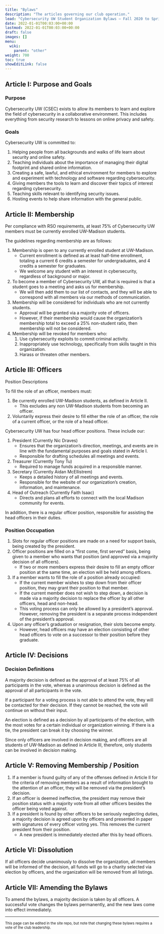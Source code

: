 ```yaml
---
title: "Bylaws"
description: "The articles governing our club operation."
lead: "Cybersecurity UW Student Organization Bylaws – Fall 2020 to Spring 2021"
date: 2022-01-01T00:03:00+00:00
lastmod: 2022-01-01T00:03:00+00:00
draft: false
images: []
menu:
  wiki:
    parent: "other"
weight: 700
toc: true
showEditLink: false
---
```


## Article I: Purpose and Goals

### Purpose

Cybersecurity UW (CSEC) exists to allow its members to learn and explore the field of cybersecurity in a collaborative environment. This includes everything from security research to lessons on online privacy and safety.

### Goals

Cybersecurity UW is committed to:

1. Helping people from all backgrounds and walks of life learn about security and online safety.
2. Teaching individuals about the importance of managing their digital footprint and shared online information.
3. Creating a safe, lawful, and ethical environment for members to explore and experiment with technology and software regarding cybersecurity.
4. Giving members the tools to learn and discover their topics of interest regarding cybersecurity.
5. Teaching skills relevant to identifying security issues.
6. Hosting events to help share information with the general public.

## Article II: Membership

Per compliance with RSO requirements, at least 75% of Cybersecurity UW members must be currently enrolled UW-Madison students.

The guidelines regarding membership are as follows:

1. Membership is open to any currently enrolled student at UW-Madison.
    - Current enrollment is defined as at least half-time enrollment, totaling a current 6 credits a semester for undergraduates, and 4 credits a semester for graduates.
    - We welcome any student with an interest in cybersecurity, regardless of background or major.
2. To become a member of Cybersecurity UW, all that is required is that a student goes to a meeting and asks us for membership.
    - We will then add them to our list of contacts, and they will be able to correspond with all members via our methods of communication.
3. Membership will be considered for individuals who are not currently students.
    - Approval will be granted via a majority vote of officers.
    - However, if their membership would cause the organization’s membership total to exceed a 25% non-student ratio, then membership will not be considered.
4. Membership will be revoked for members who:
    1. Use cybersecurity exploits to commit criminal activity.
    2. Inappropriately use technology, specifically from skills taught in this organization.
    3. Harass or threaten other members.

## Article III: Officers

Position Descriptions

To fill the role of an officer, members must:

1. Be currently enrolled UW-Madison students, as defined in Article II.
    - This excludes any non UW-Madison students from becoming an officer.
2. Voluntarily express their desire to fill either the role of an officer, the role of a current officer, or the role of a head officer.

Cybersecurity UW has four head officer positions.  These include our:

1. President (Currently Nic Draves)
    - Ensures that the organization’s direction, meetings, and events are in line with the fundamental purposes and goals stated in Article I.
    - Responsible for drafting schedules all meetings and events.
2. Treasurer (Currently Tony Tu)
    - Required to manage funds acquired in a responsible manner.
3. Secretary (Currently Aidan McEllistrem)
    - Keeps a detailed history of all meetings and events.
    - Responsible for the website of our organization’s creation, information, and maintenance.
4. Head of Outreach (Currently Faith Isaac)
    - Directs and plans all efforts to connect with the local Madison community for events.

In addition, there is a regular officer position, responsible for assisting the head officers in their duties.

### Position Occupation

1. Slots for regular officer positions are made on a need for support basis, being created by the president.
2. Officer positions are filled on a “first come, first served” basis, being given to a member who wants that position (and approved via a majority decision of all officers).
      - If two or more members express their desire to fill an empty officer position at the same time, an election will be held among officers.
3. If a member wants to fill the role of a position already occupied:
      - If the current member wishes to step down from their officer position, they may grant their position to that member.
      - If the current member does not wish to step down, a decision is made via a majority decision to replace the officer by all other officers, head and non-head.
      - This voting process can only be allowed by a president’s approval.  However, removing the president is a separate process independent of the president’s approval.
4. Upon any officer’s graduation or resignation, their slots become empty.
      - However, head officers may have an election consisting of other head officers to vote on a successor to their position before they graduate.

## Article IV: Decisions

### Decision Definitions

A majority decision is defined as the approval of at least 75% of all participants in the vote, whereas a unanimous decision is defined as the approval of all participants in the vote.

If a participant for a voting process is not able to attend the vote, they will be contacted for their decision.  If they cannot be reached, the vote will continue on without their input.

An election is defined as a decision by all participants of the election, with the most votes for a certain individual or organization winning.  If there is a tie, the president can break it by choosing the winner.

Since only officers are involved in decision making, and officers are all students of UW-Madison as defined in Article III, therefore, only students can be involved in decision making.

## Article V: Removing Membership / Position

1. If a member is found guilty of any of the offenses defined in Article II for the criteria of removing members as a result of information brought to the attention of an officer, they will be removed via the president’s decision.
2. If an officer is deemed ineffective, the president may remove their position status with a majority vote from all other officers besides the officer being voted against.
3. If a president is found by other officers to be seriously neglecting duties, a majority decision is agreed upon by officers and presented in paper with signatures of every officer voting yes.  This removes the current president from their position.
    - A new president is immediately elected after this by head officers.

## Article VI: Dissolution

If all officers decide unanimously to dissolve the organization, all members will be informed of the decision, all funds will go to a charity selected via election by officers, and the organization will be removed from all listings.

## Article VII: Amending the Bylaws

To amend the bylaws, a majority decision is taken by all officers.  A successful vote changes the bylaws permanently, and the new laws come into effect immediately.

---

<small class="text-muted">This page can be edited in the site repo, but note that changing these bylaws requires a vote of the club leadership.</small>
